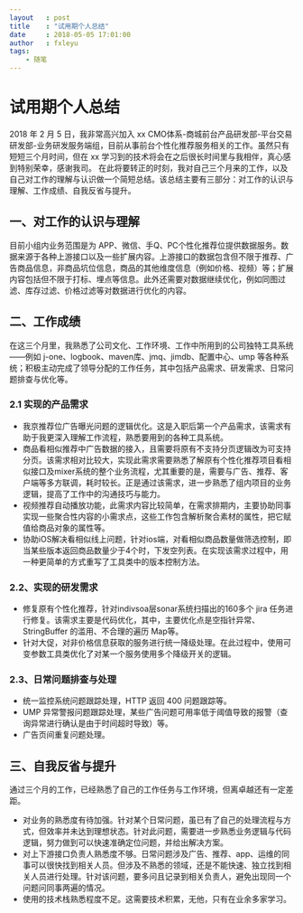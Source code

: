 ```yaml
---
layout   : post
title    : "试用期个人总结"
date     : 2018-05-05 17:01:00
author   : fxleyu
tags:
    - 随笔
---
```



# 试用期个人总结
2018 年 2 月 5 日，我非常高兴加入 xx CMO体系-商城前台产品研发部-平台交易研发部-业务研发服务端组，目前从事前台个性化推荐服务相关的工作。虽然只有短短三个月时间，但在 xx 学习到的技术将会在之后很长时间里与我相伴，真心感到特别荣幸，感谢我司。
在此将要转正的时刻，我对自己三个月来的工作，以及自己对工作的理解与认识做一个简短总结。该总结主要有三部分：对工作的认识与理解、工作成绩、自我反省与提升。
## 一、对工作的认识与理解
目前小组内业务范围是为 APP、微信、手Q、PC个性化推荐位提供数据服务。数据来源于各种上游接口以及一些扩展内容。上游接口的数据包含但不限于推荐、广告商品信息，非商品坑位信息，商品的其他维度信息（例如价格、视频）等；扩展内容包括但不限于打标、埋点等信息。此外还需要对数据继续优化，例如同图过滤、库存过滤、价格过滤等对数据进行优化的内容。
## 二、工作成绩
在这三个月里，我熟悉了公司文化、工作环境、工作中所用到的公司独特工具系统——例如 j-one、logbook、maven库、jmq、jimdb、配置中心、ump 等各种系统；积极主动完成了领导分配的工作任务，其中包括产品需求、研发需求、日常问题排查与优化等。
### 2.1 实现的产品需求
- 我京推荐位广告曝光问题的逻辑优化。这是入职后第一个产品需求，该需求有助于我更深入理解工作流程，熟悉要用到的各种工具系统。
- 商品看相似推荐中广告数据的接入，且需要将原有不支持分页逻辑改为可支持分页。该需求相对比较大，实现此需求需要熟悉了解原有个性化推荐项目看相似接口及mixer系统的整个业务流程，尤其重要的是，需要与广告、推荐、客户端等多方联调，耗时较长。正是通过该需求，进一步熟悉了组内项目的业务逻辑，提高了工作中的沟通技巧与能力。
- 视频推荐自动播放功能，此需求内容比较简单，在需求排期内，主要协助同事实现一些聚合性内容的小需求点，这些工作包含解析聚合素材的属性，把它赋值给商品对象的属性等。
- 协助iOS解决看相似线上问题，针对ios端，对看相似商品数量做筛选控制，即当某些版本返回商品数量少于4个时，下发空列表。在实现该需求过程中，用一种更简单的方式重写了工具类中的版本控制方法。
### 2.2、实现的研发需求
- 修复原有个性化推荐，针对indivsoa层sonar系统扫描出的160多个 jira 任务进行修复。该需求主要是代码优化，其中，主要优化点是空指针异常、StringBuffer 的滥用、不合理的遍历 Map等。
- 针对大促，对非价格信息获取的服务进行统一降级处理。在此过程中，使用可变参数工具类优化了对某一个服务使用多个降级开关的逻辑。
### 2.3、日常问题排查与处理
- 统一监控系统问题跟踪处理，HTTP 返回 400 问题跟踪等。
- UMP 异常警报问题跟踪处理，某些广告问题可用率低于阈值导致的报警（查询异常进行确认是由于时间超时导致）等。
- 广告页间重复问题处理。
## 三、自我反省与提升
通过三个月的工作，已经熟悉了自己的工作任务与工作环境，但离卓越还有一定差距。
- 对业务的熟悉度有待加强。针对某个日常问题，虽已有了自己的处理流程与方式，但效率并未达到理想状态。针对此问题，需要进一步熟悉业务逻辑与代码逻辑，努力做到可以快速准确定位问题，并给出解决方案。
- 对上下游接口负责人熟悉度不够。日常问题涉及广告、推荐、app、运维的同事可以很快找到相关人员。但涉及不熟悉的领域，还是不能快速、独立找到相关人员进行处理。针对该问题，要多问且记录到相关负责人，避免出现同一个问题问同事两遍的情况。
- 使用的技术栈熟悉程度不足。这需要技术积累，无他，只有在业余多家学习。
